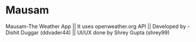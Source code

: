 # Mausam
Mausam-The Weather App || 
 It uses openweather.org API || 
 Developed by - Dishit Duggar (ddvader44) ||
 UI/UX done by Shrey Gupta    (shrey99)
 
